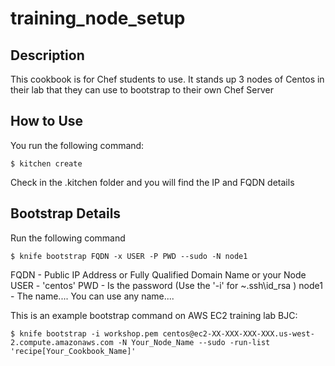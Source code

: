 # training_node_setup

## Description
This cookbook is for Chef students to use.  It stands up 3 nodes of Centos in their lab that they can use to bootstrap to their own Chef Server

## How to Use
You run the following command:
```
$ kitchen create
```
Check in the .kitchen folder and you will find the IP and FQDN details

## Bootstrap Details
Run the following command
```
$ knife bootstrap FQDN -x USER -P PWD --sudo -N node1
```
FQDN - Public IP Address or Fully Qualified Domain Name or your Node
USER - 'centos'
PWD - Is the password (Use the '-i' for ~\.ssh\id_rsa )
node1 - The name.... You can use any name....

This is an example bootstrap command on AWS EC2 training lab BJC:
```
$ knife bootstrap -i workshop.pem centos@ec2-XX-XXX-XXX-XXX.us-west-2.compute.amazonaws.com -N Your_Node_Name --sudo -run-list 'recipe[Your_Cookbook_Name]'
```


